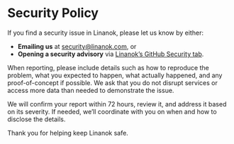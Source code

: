 # Security Policy

If you find a security issue in Linanok, please let us know by either:

* **Emailing us** at [security@linanok.com](mailto:security@linanok.com), or
* **Opening a security advisory**
  via [Linanok’s GitHub Security tab](https://github.com/linanok/linanok-platform/security/advisories).

When reporting, please include details such as how to reproduce the problem, what you expected to happen, what actually
happened, and any proof-of-concept if possible. We ask that you do not disrupt services or access more data than needed
to demonstrate the issue.

We will confirm your report within 72 hours, review it, and address it based on its severity. If needed, we’ll
coordinate with you on when and how to disclose the details.

Thank you for helping keep Linanok safe.
